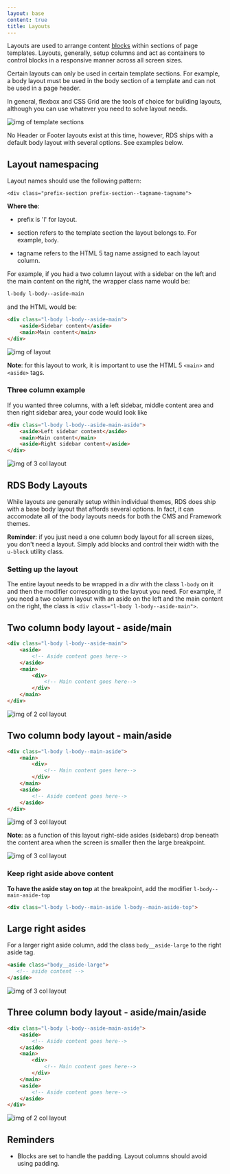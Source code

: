```yaml
---
layout: base
content: true
title: Layouts
---
```

Layouts are used to arrange content [blocks](#) within sections of page templates. Layouts, generally, setup columns and act as containers to control blocks in a responsive manner across all screen sizes.

Certain layouts can only be used in certain template sections. For example, a body layout must be used in the body section of a template and can not be used in a page header.

In general, flexbox and CSS Grid are the tools of choice for building layouts, although you can use whatever you need to solve layout needs.


![img of template sections ](http://cu-raven.s3.amazonaws.com/assets/img/docs/layout2.png)

No Header or Footer layouts exist at this time, however, RDS ships with a default body layout with several options. See examples below.

## Layout namespacing

Layout names should use the following pattern:

`<div class="prefix-section prefix-section--tagname-tagname">`

**Where the**:

- prefix is 'l' for layout.

- section refers to the template section the layout belongs to. For example, `body`.

- tagname refers to the HTML 5 tag name assigned to each layout column. 

For example, if you had a two column layout with a sidebar on the left and the main content on the right, the wrapper class name would be:
 
```css
l-body l-body--aside-main
```
and the HTML would be:

```html
<div class="l-body l-body--aside-main">	
    <aside>Sidebar content</aside>
    <main>Main content</main>
</div>
```
![img of layout ](http://cu-raven.s3.amazonaws.com/assets/img/docs/layout-aside-main.jpg)

**Note**: for this layout to work, it is important to use the HTML 5 `<main>` and `<aside>` tags.

### Three column example

If you wanted three columns, with a left sidebar, middle content area and then right sidebar area, your code would look like

```html
<div class="l-body l-body--aside-main-aside">	
    <aside>Left sidebar content</aside>
    <main>Main content</main>
    <aside>Right sidebar content</aside>
</div>
```
![img of 3 col layout ](http://cu-raven.s3.amazonaws.com/assets/img/docs/layout-am-a.jpg)

## RDS Body Layouts

While layouts are generally setup within individual themes, RDS does ship with a base body layout that affords several options. In fact, it can accomodate all of the body layouts needs for both the CMS and Framework themes.

**Reminder**: if you just need a one column body layout for all screen sizes, you don't need a layout. Simply add blocks and control their width with the `u-block` utility class.

### Setting up the layout

The entire layout needs to be wrapped in a div with the class `l-body` on it and then the modifier corresponding to the layout you need. For example, if you need a two column layout with an aside on the left and the main content on the right, the class is `<div class="l-body l-body--aside-main">`.

## Two column body layout - aside/main

```HTML
<div class="l-body l-body--aside-main">
	<aside>
		<!-- Aside content goes here-->
	</aside>
	<main>
		<div>
			<!-- Main content goes here-->
		</div>
	</main>
</div>
```
![img of 2 col layout ](http://cu-raven.s3.amazonaws.com/assets/img/docs/layout-a-m.png)

## Two column body layout - main/aside

```HTML
<div class="l-body l-body--main-aside">
	<main>
		<div>
			<!-- Main content goes here-->
		</div>
	</main>
	<aside>
		<!-- Aside content goes here-->
	</aside>
</div>
```
![img of 3 col layout ](http://cu-raven.s3.amazonaws.com/assets/img/docs/l-m-a.png)

**Note**: as a function of this layout right-side asides (sidebars) drop beneath the content area when the screen is smaller then the large breakpoint.

![img of 3 col layout ](http://cu-raven.s3.amazonaws.com/assets/img/docs/aside-bot.png)

### Keep right aside above content

**To have the aside stay on top** at the breakpoint, add the modifier `l-body--main-aside-top`

```html
<div class="l-body l-body--main-aside l-body--main-aside-top">
```

## Large right asides

For a larger right aside column, add the class `body__aside-large` to the right aside tag.

```HTML
<aside class="body__aside-large">
   <!-- aside content -->
</aside>
```
![img of 3 col layout ](http://cu-raven.s3.amazonaws.com/assets/img/docs/large.png)

## Three column body layout - aside/main/aside

```HTML
<div class="l-body l-body--aside-main-aside">
	<aside>
		<!-- Aside content goes here-->
	</aside>
	<main>
		<div>
			<!-- Main content goes here-->
		</div>
	</main>
    <aside>
        <!-- Aside content goes here-->
    </aside>
</div>
```
![img of 2 col layout ](http://cu-raven.s3.amazonaws.com/assets/img/docs/layout-am-a.jpg)

## Reminders

- Blocks are set to handle the padding. Layout columns should avoid using padding.

